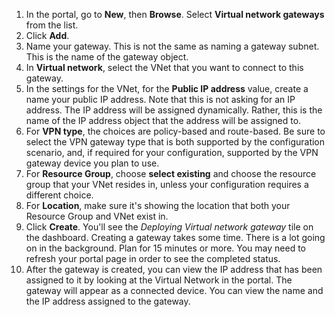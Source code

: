 <!-- deleted in Global -->

1. In the portal, go to **New**, then **Browse**. Select **Virtual network gateways** from the list.
2. Click **Add**.
3. Name your gateway. This is not the same as naming a gateway subnet. This is the name of the gateway object. 
4. In **Virtual network**, select the VNet that you want to connect to this gateway.
5. In the settings for the VNet, for the **Public IP address** value, create a name your public IP address. Note that this is not asking for an IP address. The IP address will be assigned dynamically. Rather, this is the name of the IP address object that the address will be assigned to. 
6. For **VPN type**, the choices are policy-based and route-based. Be sure to select the VPN gateway type that is both supported by the configuration scenario, and, if required for your configuration, supported by the VPN gateway device you plan to use.
7. For **Resource Group**, choose **select existing** and choose the resource group that your VNet resides in, unless your configuration requires a different choice.
8. For **Location**, make sure it's showing the location that both your Resource Group and VNet exist in.
9. Click **Create**. You'll see the *Deploying Virtual network gateway* tile on the dashboard. Creating a gateway takes some time. There is a lot going on in the background. Plan for 15 minutes or more. You may need to refresh your portal page in order to see the completed status.
10. After the gateway is created, you can view the IP address that has been assigned to it by looking at the Virtual Network in the portal. The gateway will appear as a connected device. You can view the name and the IP address assigned to the gateway.
